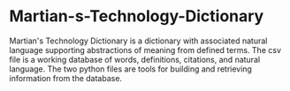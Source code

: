 # Martian-s-Technology-Dictionary
Martian's Technology Dictionary is a dictionary with associated natural language supporting abstractions of meaning from defined terms. The csv file is a working database of words, definitions, citations, and natural language. The two python files are tools for building and retrieving information from the database.
